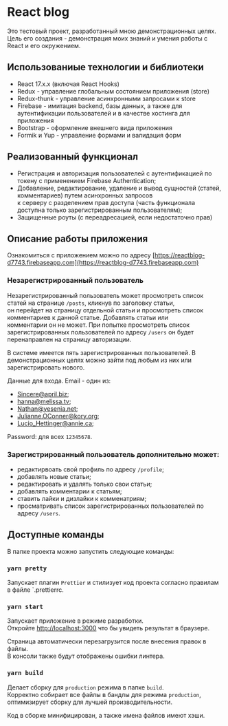 # React blog

Это тестовый проект, разработанный мною демонстрационных целях.
Цель его создания - демонстрация моих знаний и умения работы с React и его окружением.


## Использованиые технологии и библиотеки

- React 17.x.x (включая React Hooks)
- Redux - управление глобальным состоянием приложения (store)
- Redux-thunk - управление асинхронными запросами к store
- Firebase - имитация backend, базы данных, а также для аутентификации пользователей и в качестве хостинга для приложения
- Bootstrap - оформление внешнего вида приложения
- Formik и Yup - управление формами и валидация форм


## Реализованный функционал 

- Регистрация и авторизация пользователей с аутентификацией по токену с применением Firebase Authentication;
- Добавление, редактирование, удаление и вывод сущностей (статей, комментариев) путем асинхронных запросов <br>
к серверу с разделением прав доступа (часть функционала доступна только зарегистрированным пользователям);
- Защищенные роуты (с переадресацией, если недостаточно прав)


## Описание работы приложения
Ознакомиться с приложением можно по адресу [https://reactblog-d7743.firebaseapp.com](https://reactblog-d7743.firebaseapp.com)

### Незарегистрированный пользователь

Незарегистрированный пользователь может просмотреть список статей на странице `/posts`, кликнув по заголовку статьи, <br>
он перейдет на страницу отдельной статьи и просмотреть список комментариев к данной статье. Добавлять статьи или <br>
комментарии он не может. При попытке просмотреть список зарегистрированных пользователей по адресу `/users` он будет <br>
перенаправлен на страницу авторизации.

В системе имеется пять зарегистрированных пользователей. В демонстрационных целях можно зайти под любым из них или <br>
зарегистрировать нового.

Данные для входа. Email - один из:

- Sincere@april.biz;
- hanna@melissa.tv;
- Nathan@yesenia.net;
- Julianne.OConner@kory.org;
- Lucio_Hettinger@annie.ca;

Password: для всех `12345678`.

### Зарегистрированный пользователь дополнительно может:

- редактирвоать свой профиль по адресу `/profile`;
- добавлять новые статьи;
- редактировать и удалять только свои статьи;
- добавлять комментарии к статьям;
- ставить лайки и дизлайки к комменатриям;
- просматривать список зарегистрированных пользователей по адресу `/users`. 


## Доступные команды

В папке проекта можно запустить следующие команды:

### `yarn pretty`

Запускает плагин `Prettier` и стилизует код проекта согласно правилам в файле `.prettierrc.

### `yarn start`

Запускает приложение в режиме разработки.<br>
Откройте [http://localhost:3000](http://localhost:3000) что бы увидеть результат в браузере.

Страница автоматически перезагрузится после внесения правок в файлы.<br>
В консоли также будут отображены ошибки линтера.

### `yarn build`

Делает сборку для `production` режима в папке `build`.<br>
Корректно собирает все файлы в бандлы для режима `production`, оптимизирует сборку для лучшей производительности.

Код в сборке минифицирован, а также имена файлов имеют хэши.<br>


